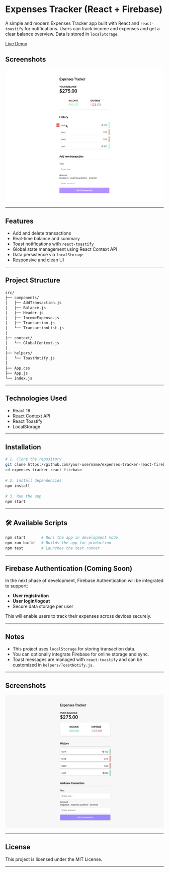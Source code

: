 # Expenses Tracker (React + Firebase)

A simple and modern Expenses Tracker app built with React and `react-toastify` for notifications. Users can track income and expenses and get a clear balance overview. Data is stored in `localStorage`.

[Live Demo](https://movie-app-firebase0.netlify.app/)
## Screenshots

![App Screenshot](./public/expenses_tracker.gif)

---

##  Features

-  Add and delete transactions  
-  Real-time balance and summary  
-  Toast notifications with `react-toastify`  
-  Global state management using React Context API  
-  Data persistence via `localStorage`  
-  Responsive and clean UI  

---

##  Project Structure

```
src/
├── components/
│   ├── AddTransaction.js
│   ├── Balance.js
│   ├── Header.js
│   ├── IncomeExpense.js
│   ├── Transaction.js
│   └── TransactionList.js
│
├── context/
│   └── GlobalContext.js
│
├── helpers/
│   └── ToastNotify.js
│
├── App.css
├── App.js
└── index.js
```

---

##  Technologies Used

- React 19
- React Context API
- React Toastify
- LocalStorage

---

##  Installation

```bash
# 1. Clone the repository
git clone https://github.com/your-username/expenses-tracker-react-firebase.git
cd expenses-tracker-react-firebase

# 2. Install dependencies
npm install

# 3. Run the app
npm start
```

---

## 🛠 Available Scripts

```bash
npm start       # Runs the app in development mode
npm run build   # Builds the app for production
npm test        # Launches the test runner
```

---

##  Firebase Authentication (Coming Soon)

In the next phase of development, Firebase Authentication will be integrated to support:

-  **User registration**
-  **User login/logout**
-  Secure data storage per user

This will enable users to track their expenses across devices securely.

---

##  Notes

- This project uses `localStorage` for storing transaction data.
- You can optionally integrate Firebase for online storage and sync.
- Toast messages are managed with `react-toastify` and can be customized in `helpers/ToastNotify.js`.

---

##  Screenshots

![](./public/image.png)

---

##  License

This project is licensed under the MIT License.

---
